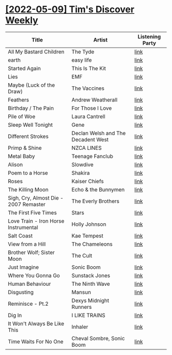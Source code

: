 # [[2022-05-09] Tim's Discover Weekly](https://open.spotify.com/user/zachthehammer/playlist/0nozM0R5tpYfm77RW9WvI6)

| Title | Artist | Listening Party |
| --- | --- | --- |
| All My Bastard Children | The Tyde | [link](https://timstwitterlisteningparty.com/pages/replay/feed_623.html) |
| earth | easy life | [link](https://timstwitterlisteningparty.com/pages/replay/feed_356.html) |
| Started Again | This Is The Kit | [link](https://timstwitterlisteningparty.com/pages/replay/feed_501.html) |
| Lies | EMF | [link](https://timstwitterlisteningparty.com/pages/replay/feed_507.html) |
| Maybe (Luck of the Draw) | The Vaccines | [link](https://timstwitterlisteningparty.com/pages/replay/feed_437.html) |
| Feathers | Andrew Weatherall | [link]() |
| Birthday / The Pain | For Those I Love | [link](https://timstwitterlisteningparty.com/pages/replay/feed_719.html) |
| Pile of Woe | Laura Cantrell | [link](https://timstwitterlisteningparty.com/pages/replay/feed_256.html) |
| Sleep Well Tonight | Gene | [link](https://timstwitterlisteningparty.com/pages/replay/feed_144.html) |
| Different Strokes | Declan Welsh and The Decadent West | [link](https://timstwitterlisteningparty.com/pages/replay/feed_494.html) |
| Primp & Shine | NZCA LINES | [link](https://timstwitterlisteningparty.com/pages/replay/feed_320.html) |
| Metal Baby | Teenage Fanclub | [link](https://timstwitterlisteningparty.com/pages/replay/feed_87.html) |
| Alison | Slowdive | [link](https://timstwitterlisteningparty.com/pages/replay/feed_10.html) |
| Poem to a Horse | Shakira | [link](https://timstwitterlisteningparty.com/pages/replay/feed_969.html) |
| Roses | Kaiser Chiefs | [link](https://timstwitterlisteningparty.com/pages/replay/feed_538.html) |
| The Killing Moon | Echo & the Bunnymen | [link](https://timstwitterlisteningparty.com/pages/replay/feed_764.html) |
| Sigh, Cry, Almost Die - 2007 Remaster | The Everly Brothers | [link]() |
| The First Five Times | Stars | [link](https://timstwitterlisteningparty.com/pages/replay/feed_247.html) |
| Love Train - Iron Horse Instrumental | Holly Johnson | [link](https://timstwitterlisteningparty.com/pages/replay/feed_478.html) |
| Salt Coast | Kae Tempest | [link](https://timstwitterlisteningparty.com/pages/replay/feed_1050.html) |
| View from a Hill | The Chameleons | [link](https://timstwitterlisteningparty.com/pages/replay/feed_382.html) |
| Brother Wolf; Sister Moon | The Cult | [link](https://timstwitterlisteningparty.com/pages/replay/feed_55.html) |
| Just Imagine | Sonic Boom | [link](https://timstwitterlisteningparty.com/pages/replay/feed_315.html) |
| Where You Gonna Go | Sunstack Jones | [link](https://timstwitterlisteningparty.com/pages/replay/feed_613.html) |
| Human Behaviour | The Ninth Wave | [link](https://timstwitterlisteningparty.com/pages/replay/feed_499.html) |
| Disgusting | Mansun | [link](https://timstwitterlisteningparty.com/pages/replay/feed_116.html) |
| Reminisce - Pt.2 | Dexys Midnight Runners | [link](https://timstwitterlisteningparty.com/pages/replay/feed_303.html) |
| Dig In | I LIKE TRAINS | [link](https://timstwitterlisteningparty.com/pages/replay/feed_441.html) |
| It Won't Always Be Like This | Inhaler | [link](https://timstwitterlisteningparty.com/pages/replay/feed_849.html) |
| Time Waits For No One | Cheval Sombre, Sonic Boom | [link](https://timstwitterlisteningparty.com/pages/replay/feed_788.html) |
